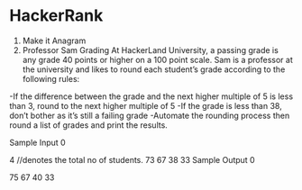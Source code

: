 # HackerRank
1) Make it Anagram
2) Professor Sam Grading
At HackerLand University, a passing grade is any grade 40 points or higher on a 100 point scale. Sam is a professor at the university and likes to round each student’s grade according to the following rules:

-If the difference between the grade and the next higher multiple of 5 is less than 3, round to the next higher multiple of 5
-If the grade is less than 38, don’t bother as it’s still a failing grade
-Automate the rounding process then round a list of grades and print the results.

Sample Input 0

4 //denotes the total no of students.
73
67
38
33
Sample Output 0

75
67
40
33
